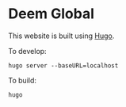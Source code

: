 # Deem Global

This website is built using [Hugo](https://gohugo.io/).

To develop:

```
hugo server --baseURL=localhost
```


To build:

```
hugo
```


